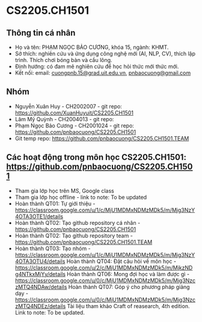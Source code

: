 # CS2205.CH1501
## Thông tin cá nhân
- Họ và tên: PHẠM NGỌC BẢO CƯƠNG, khóa 15, ngành: KHMT.
- Sở thích: nghiên cứu và ứng dụng công nghệ mới (AI, NLP, CV), thích lập trình. Thích chơi bóng bàn và cầu lông.
- Định hướng:  có đam mê nghiên cứu để học hỏi thức mới thức mới.
- Kết nối: email: cuongpnb.15@grad.uit.edu.vn, pnbaocuong@gmail.com
## Nhóm
- Nguyễn Xuân Huy - CH2002007 - git repo: https://github.com/XuanHuyuit/CS2205.CH1501
- Lâm Mỹ Quỳnh - CH2004013 - git repo: 
- Phạm Ngọc Bảo Cương - CH2001024 - git repo: https://github.com/pnbaocuong/CS2205.CH1501
- Git temp repo: https://github.com/pnbaocuong/CS2205.CH1501.TEAM 
## Các hoạt động trong môn học CS2205.CH1501: https://github.com/pnbaocuong/CS2205.CH1501
- Tham gia lớp học trên MS, Google class
- Tham gia lớp học offline - link to note: To be updated 
- Hoàn thành QT01: Tự giới thiệu - https://classroom.google.com/u/1/c/MjU1MDMxNDMzMDk5/m/Mjg3NzY4OTA3OTE1/details
- Hoàn thành QT02: Tạo github repository cá nhân - https://github.com/pnbaocuong/CS2205.CH1501
- Hoàn thành QT02: Tạo github repository team - https://github.com/pnbaocuong/CS2205.CH1501.TEAM
- Hoàn thành QT03: Tạo nhóm - https://classroom.google.com/u/1/c/MjU1MDMxNDMzMDk5/m/Mjg3NzY4OTA3OTU4/details
Hoàn thành QT04: Đặt câu hỏi về môn học - https://classroom.google.com/u/2/c/MjU1MDMxNDMzMDk5/m/MjkzNDg4NTkxMjYy/details
Hoàn thành QT06: Mong đợi học và làm được gì - https://classroom.google.com/u/0/c/MjU1MDMxNDMzMDk5/m/Mjg3NzczMTQ4NDAw/details
Hoàn thành QT07: Góp ý cho phương pháp giảng dạy - https://classroom.google.com/u/0/c/MjU1MDMxNDMzMDk5/m/Mjg3NzczMTQ4NDEz/details
Tài liệu tham khảo
Craft of reasearch, 4th edition. Link to note: To be updated.
